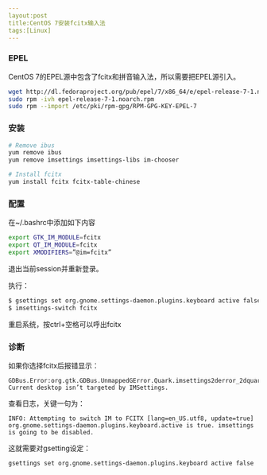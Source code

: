 ```yaml
---
layout:post
title:CentOS 7安装fcitx输入法
tags:[Linux]
---
```


### EPEL

CentOS 7的EPEL源中包含了fcitx和拼音输入法，所以需要把EPEL源引入。

```bash
wget http://dl.fedoraproject.org/pub/epel/7/x86_64/e/epel-release-7-1.noarch.rpm 
sudo rpm -ivh epel-release-7-1.noarch.rpm
sudo rpm --import /etc/pki/rpm-gpg/RPM-GPG-KEY-EPEL-7
```

### 安装

```bash
# Remove ibus 
yum remove ibus 
yum remove imsettings imsettings-libs im-chooser

# Install fcitx 
yum install fcitx fcitx-table-chinese 
```

### 配置
在~/.bashrc中添加如下内容

```bash
export GTK_IM_MODULE=fcitx 
export QT_IM_MODULE=fcitx 
export XMODIFIERS=”@im=fcitx” 
```

退出当前session并重新登录。

执行：
```bash
$ gsettings set org.gnome.settings-daemon.plugins.keyboard active false 
$ imsettings-switch fcitx 
```

重启系统，按ctrl+空格可以呼出fcitx

### 诊断

如果你选择fcitx后报错显示：

```
GDBus.Error:org.gtk.GDBus.UnmappedGError.Quark.imsettings2derror_2dquark.Code5: Current desktop isn’t targeted by IMSettings.
```

查看日志，关键一句为：

```
INFO: Attempting to switch IM to FCITX [lang=en_US.utf8, update=true] org.gnome.settings-daemon.plugins.keyboard.active is true. imsettings is going to be disabled.
```
这就需要对gsetting设定：

```bash
gsettings set org.gnome.settings-daemon.plugins.keyboard active false
```
